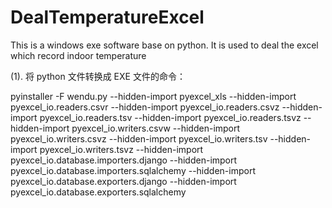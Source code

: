 # DealTemperatureExcel
This is a windows exe software base on python. It is used to deal the excel which record indoor temperature


(1). 将 python 文件转换成 EXE 文件的命令：

pyinstaller -F wendu.py --hidden-import pyexcel_xls --hidden-import pyexcel_io.readers.csvr --hidden-import pyexcel_io.readers.csvz --hidden-import pyexcel_io.readers.tsv --hidden-import pyexcel_io.readers.tsvz --hidden-import pyexcel_io.writers.csvw --hidden-import pyexcel_io.writers.csvz --hidden-import pyexcel_io.writers.tsv --hidden-import pyexcel_io.writers.tsvz --hidden-import pyexcel_io.database.importers.django --hidden-import pyexcel_io.database.importers.sqlalchemy --hidden-import pyexcel_io.database.exporters.django --hidden-import pyexcel_io.database.exporters.sqlalchemy

